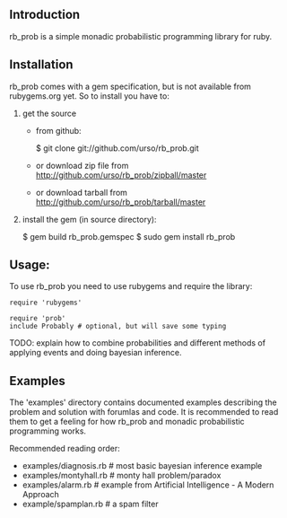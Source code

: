 
Introduction
------------

rb_prob is a simple monadic probabilistic programming library for ruby.

Installation
------------

rb_prob comes with a gem specification, but is not available from rubygems.org
yet. So to install you have to:

1. get the source 
    - from github: 

        $ git clone git://github.com/urso/rb_prob.git

    - or download zip file from http://github.com/urso/rb_prob/zipball/master
    - or download tarball from http://github.com/urso/rb_prob/tarball/master
      
2. install the gem (in source directory):

    $ gem build rb_prob.gemspec
    $ sudo gem install rb_prob

Usage:
------

To use rb_prob you need to use rubygems and require the library:

    require 'rubygems'

    require 'prob'
    include Probably # optional, but will save some typing

TODO: explain how to combine probabilities and different methods of applying
events and doing bayesian inference.

Examples
--------

The 'examples' directory contains documented examples describing the problem and
solution with forumlas and code. It is recommended to read them to get a
feeling for how rb_prob and monadic probabilistic programming works.

Recommended reading order:

- examples/diagnosis.rb  # most basic bayesian inference example
- examples/montyhall.rb  # monty hall problem/paradox
- examples/alarm.rb      # example from Artificial Intelligence - A Modern Approach
- example/spamplan.rb    # a spam filter 

